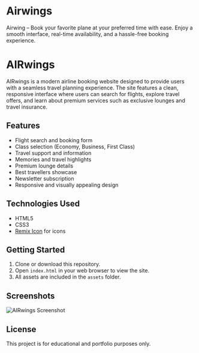 # Airwings
Airwing – Book your favorite plane at your preferred time with ease. Enjoy a smooth interface, real-time availability, and a hassle-free booking experience.
# AIRwings

AIRwings is a modern airline booking website designed to provide users with a seamless travel planning experience. The site features a clean, responsive interface where users can search for flights, explore travel offers, and learn about premium services such as exclusive lounges and travel insurance.

## Features
- Flight search and booking form
- Class selection (Economy, Business, First Class)
- Travel support and information
- Memories and travel highlights
- Premium lounge details
- Best travellers showcase
- Newsletter subscription
- Responsive and visually appealing design

## Technologies Used
- HTML5
- CSS3
- [Remix Icon](https://remixicon.com/) for icons

## Getting Started
1. Clone or download this repository.
2. Open `index.html` in your web browser to view the site.
3. All assets are included in the `assets` folder.

## Screenshots
![AIRwings Screenshot](assets/header.jpg)

## License
This project is for educational and portfolio purposes only.

